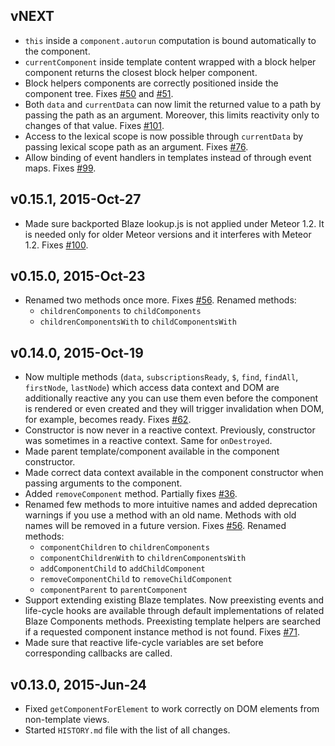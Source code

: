 ## vNEXT

* `this` inside a `component.autorun` computation is bound automatically to the component.
* `currentComponent` inside template content wrapped with a block helper component returns
  the closest block helper component.
* Block helpers components are correctly positioned inside the component tree.
  Fixes [#50](https://github.com/peerlibrary/meteor-blaze-components/issues/50) and
  [#51](https://github.com/peerlibrary/meteor-blaze-components/issues/51).
* Both `data` and `currentData` can now limit the returned value to a path by passing the
  path as an argument. Moreover, this limits reactivity only to changes of that value.
  Fixes [#101](https://github.com/peerlibrary/meteor-blaze-components/issues/101).
* Access to the lexical scope is now possible through `currentData` by passing lexical
  scope path as an argument.
  Fixes [#76](https://github.com/peerlibrary/meteor-blaze-components/issues/76).
* Allow binding of event handlers in templates instead of through event maps.
  Fixes [#99](https://github.com/peerlibrary/meteor-blaze-components/issues/99).

## v0.15.1, 2015-Oct-27

* Made sure backported Blaze lookup.js is not applied under Meteor 1.2. It is needed only for older Meteor versions
  and it interferes with Meteor 1.2.
  Fixes [#100](https://github.com/peerlibrary/meteor-blaze-components/issues/100).

## v0.15.0, 2015-Oct-23

* Renamed two methods once more. Fixes [#56](https://github.com/peerlibrary/meteor-blaze-components/issues/94).
  Renamed methods:
    * `childrenComponents` to `childComponents`
    * `childrenComponentsWith` to `childComponentsWith`

## v0.14.0, 2015-Oct-19

* Now multiple methods (`data`, `subscriptionsReady`, `$`, `find`, `findAll`, `firstNode`, `lastNode`) which access
  data context and DOM are additionally reactive any you can use them even before the component is rendered or even
  created and they will trigger invalidation when DOM, for example, becomes ready.
  Fixes [#62](https://github.com/peerlibrary/meteor-blaze-components/issues/62).
* Constructor is now never in a reactive context. Previously, constructor was sometimes in a reactive context. Same
  for `onDestroyed`.
* Made parent template/component available in the component constructor.
* Made correct data context available in the component constructor when passing arguments to the component.
* Added `removeComponent` method. Partially fixes
  [#36](https://github.com/peerlibrary/meteor-blaze-components/issues/36).
* Renamed few methods to more intuitive names and added deprecation warnings if you use a method with an old name.
  Methods with old names will be removed in a future version.
  Fixes [#56](https://github.com/peerlibrary/meteor-blaze-components/issues/56).
  Renamed methods:
    * `componentChildren` to `childrenComponents`
    * `componentChildrenWith` to `childrenComponentsWith`
    * `addComponentChild` to `addChildComponent`
    * `removeComponentChild` to `removeChildComponent`
    * `componentParent` to `parentComponent`
* Support extending existing Blaze templates. Now preexisting events and life-cycle hooks are available through default
  implementations of related Blaze Components methods. Preexisting template helpers are searched if a requested
  component instance method is not found.
  Fixes [#71](https://github.com/peerlibrary/meteor-blaze-components/issues/71).
* Made sure that reactive life-cycle variables are set before corresponding callbacks are called.

## v0.13.0, 2015-Jun-24

* Fixed `getComponentForElement` to work correctly on DOM elements from non-template views.
* Started `HISTORY.md` file with the list of all changes.
